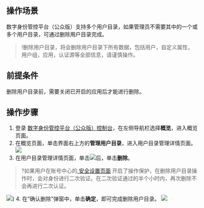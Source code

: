 ## 操作场景
数字身份管控平台（公众版）支持多个用户目录，如果管理员不需要其中的一个或多个用户目录，可通过删除用户目录完成。
>!删除用户目录，将会删除用户目录下所有数据，包括用户，自定义属性，用户组，应用，认证源等全部信息，请谨慎操作。

## 前提条件
删除用户目录前，需要关闭已开启的应用后才能进行删除。

## 操作步骤
1. 登录 [数字身份管控平台（公众版）控制台](https://console.cloud.tencent.com/ciam)，在左侧导航栏选择**概览**，进入概览页面。
2. 在概览页面，单击界面右上方的**管理用户目录**，进入用户目录管理详情页面。
![](https://main.qcloudimg.com/raw/4a6ede8bc019f767de5d96bc404a8188.png)
3. 在用户目录管理详情页面，单击![](https://main.qcloudimg.com/raw/1ac336a5dc7945726e71a9da56cdcdbb.png)后，单击**删除**。
>?如果用户在账号中心的[ 安全设置页面](https://console.cloud.tencent.com/developer/security) 开启了操作保护，在删除用户目录操作时，会对身份进行二次验证。在二次验证通过的半个小时内，再次删除不会再进行二次认证。
>
![](https://qcloudimg.tencent-cloud.cn/raw/236b6e531157bbbfd85e23a49f537626.png))
4.  在“确认删除”弹窗中，单击**确定**，即可完成删除用户目录。
![](https://main.qcloudimg.com/raw/28c6059eb5cf3e3ceeaa334bc2638faa.png)
